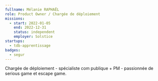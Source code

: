 ```yaml
---
fullname: Mélanie RAPHAËL
role: Product Owner / Chargée de déploiement
missions:
  - start: 2022-01-05
    end: 2022-12-31
    status: independent
    employer: Solstice
startups:
  - tdb-apprentissage
badges:
  - segur
---
```


Chargée de déploiement - spécialiste com publique + PM - passionnée de serious game et escape game.
